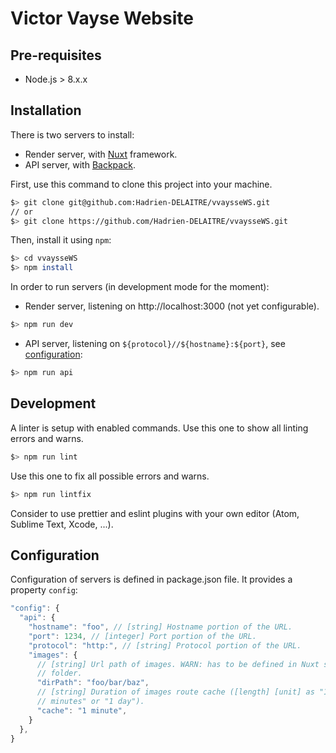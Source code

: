 # Victor Vayse Website

## Pre-requisites

* Node.js > 8.x.x

## Installation

There is two servers to install:

* Render server, with [Nuxt](https://nuxtjs.org/) framework.
* API server, with [Backpack](https://github.com/jaredpalmer/backpack).

First, use this command to clone this project into your machine.

```sh
$> git clone git@github.com:Hadrien-DELAITRE/vvaysseWS.git
// or
$> git clone https://github.com/Hadrien-DELAITRE/vvaysseWS.git
```

Then, install it using `npm`:

```sh
$> cd vvaysseWS
$> npm install
```

In order to run servers (in development mode for the moment):

* Render server, listening on http://localhost:3000 (not yet configurable).

```sh
$> npm run dev
```

* API server, listening on `${protocol}//${hostname}:${port}`, see [configuration](#configuration):

```sh
$> npm run api
```

## Development

A linter is setup with enabled commands.
Use this one to show all linting errors and warns.

```sh
$> npm run lint
```

Use this one to fix all possible errors and warns.

```sh
$> npm run lintfix
```

Consider to use prettier and eslint plugins with your own editor (Atom, Sublime
Text, Xcode, ...).

## Configuration

Configuration of servers is defined in package.json file.
It provides a property `config`:

```js
"config": {
  "api": {
    "hostname": "foo", // [string] Hostname portion of the URL.
    "port": 1234, // [integer] Port portion of the URL.
    "protocol": "http:", // [string] Protocol portion of the URL.
    "images": {
      // [string] Url path of images. WARN: has to be defined in Nuxt static
      // folder.
      "dirPath": "foo/bar/baz",
      // [string] Duration of images route cache ([length] [unit] as "10
      // minutes" or "1 day").
      "cache": "1 minute",
    }
  },
}
```
